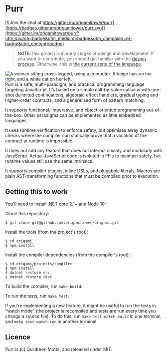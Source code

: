 # Purr

[![Join the chat at https://gitter.im/origamitower/purr](https://badges.gitter.im/origamitower/purr.svg)](https://gitter.im/origamitower/purr?utm_source=badge&utm_medium=badge&utm_campaign=pr-badge&utm_content=badge)

> **NOTE**: this project is in early stages of design and development. If you want to contribute, you should get familiar with the [design process](https://github.com/origamitower/purr/tree/master/design). Otherwise, this is [the current state of the language](https://github.com/origamitower/purr/blob/master/design/ROADMAP.md).

<img src="https://github.com/origamitower/purr/raw/master/etc/purr.png" alt="A woman sitting cross-legged, using a computer. A beige lays on her right, and a white cat on her left." align="left">

Purr is a safe, multi-paradigm, and practical programming language targeting JavaScript. It’s based on a simple call-by-value calculus with one-shot delimited continuations, algebraic effect handlers, gradual typing and higher-order contracts, and a generalised form of pattern matching.

It supports functional, imperative, and object-oriented programming out-of-the-box. Other paradigms can be implemented as little embedded languages.

It uses runtime verification to enforce safety, but optimises away dynamic checks where the compiler can statically prove that a violation of the contract at runtime is impossible.

It does not add any feature that does not interact cleanly and modularly with JavaScript. Actual JavaScript code is isolated in FFIs to maintain safety, but runtime values still use the same intrinsics.

It supports compiler plugins, inline DSLs, and plugabble literals. Macros are plain AST-transforming functions that must be compiled prior to execution.

## Getting this to work

You'll need to install [.NET core 2.1+](https://dotnet.microsoft.com/download) and [Node 10+](https://nodejs.org/en/).

Clone this repository:

    $ git clone git@github.com:origamitower/origami.git

Install the tools (from the project's root):

    $ cd origami
    $ npm install

Install the compiler dependencies (from the compiler's root):

    $ cd origami/projects/compiler
    $ npm install
    $ dotnet restore src
    $ dotnet restore test

To build the compiler, run `make build`.

To run the tests, run `make test`.

If you're implementing a new feature, it might be useful to run the tests in "watch mode" (the project is recompiled and tests are run every time you change a source file). To do this, run `make test-watch-build` in one terminal, and `make test-watch-run` in another terminal.

## Licence

Purr is (c) Quildreen Motta, and released under MIT.
